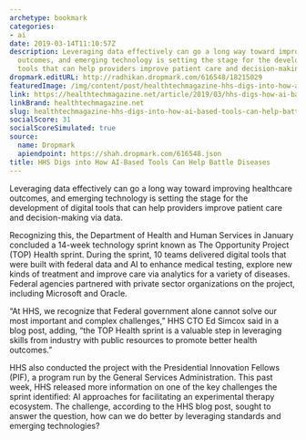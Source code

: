 ```yaml
---
archetype: bookmark
categories:
- ai
date: 2019-03-14T11:10:57Z
description: Leveraging data effectively can go a long way toward improving healthcare
  outcomes, and emerging technology is setting the stage for the development of digital
  tools that can help providers improve patient care and decision-making via data.
dropmark.editURL: http://radhikan.dropmark.com/616548/18215029
featuredImage: /img/content/post/healthtechmagazine-hhs-digs-into-how-ai-based-tools-can-help-battle-diseases.jpg
link: https://healthtechmagazine.net/article/2019/03/hhs-digs-how-ai-based-tools-can-help-battle-diseases
linkBrand: healthtechmagazine.net
slug: healthtechmagazine-hhs-digs-into-how-ai-based-tools-can-help-battle-diseases
socialScore: 31
socialScoreSimulated: true
source:
  name: Dropmark
  apiendpoint: https://shah.dropmark.com/616548.json
title: HHS Digs into How AI-Based Tools Can Help Battle Diseases
---
```

Leveraging data effectively can go a long way toward improving healthcare outcomes, and emerging technology is setting the stage for the development of digital tools that can help providers improve patient care and decision-making via data.

Recognizing this, the Department of Health and Human Services in January concluded a 14-week technology sprint known as The Opportunity Project (TOP) Health sprint. During the sprint, 10 teams delivered digital tools that were built with federal data and AI to enhance medical testing, explore new kinds of treatment and improve care via analytics for a variety of diseases. Federal agencies partnered with private sector organizations on the project, including Microsoft and Oracle.

“At HHS, we recognize that Federal government alone cannot solve our most important and complex challenges,” HHS CTO Ed Simcox said in a blog post, adding, “the TOP Health sprint is a valuable step in leveraging skills from industry with public resources to promote better health outcomes.”

HHS also conducted the project with the Presidential Innovation Fellows (PIF), a program run by the General Services Administration. This past week, HHS released more information on one of the key challenges the sprint identified: AI approaches for facilitating an experimental therapy ecosystem. The challenge, according to the HHS blog post, sought to answer the question, how can we do better by leveraging standards and emerging technologies?

